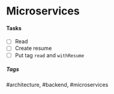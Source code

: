 # Microservices

#### Tasks
- [ ] Read
- [ ] Create resume
- [ ] Put tag `read` and `withResume`

##### Tags
#architecture, #backend, #microservices
